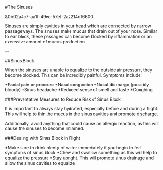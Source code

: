 #The Sinuses

&0b02a4c7-aa1f-49ec-57ef-2a2214df6600

Sinuses are simply cavities in your head which are connected by narrow passageways. The sinuses make mucus that drain out of your nose. Similar to ear block, these passages can become blocked by inflammation or an excessive amount of mucus production.


--

##Sinus Block

When the sinuses are unable to equalize to the outside air pressure, they become blocked. This can be incredibly painful. Symptoms include:

*Facial pain or pressure
*Nasal congestion
*Nasal discharge (possibly bloody)
*Sinus headache
*Reduced sense of smell and taste
*Coughing

###Preventative Measures to Reduce Risk of Sinus Block

It is important to always stay hydrated, especially before and during a flight. This will help to thin the mucus in the sinus cavities and promote discharge.

Additionally, avoid anything that could cause an allergic reaction, as this will cause the sinuses to become inflamed.


###Dealing with Sinus Block in Flight

*Make sure to drink plenty of water immediately if you begin to feel symptoms of sinus block
*Chew and swallow something as this will help to equalize the pressure
*Stay upright. This will promote sinus drainage and allow the sinus cavities to equalize

